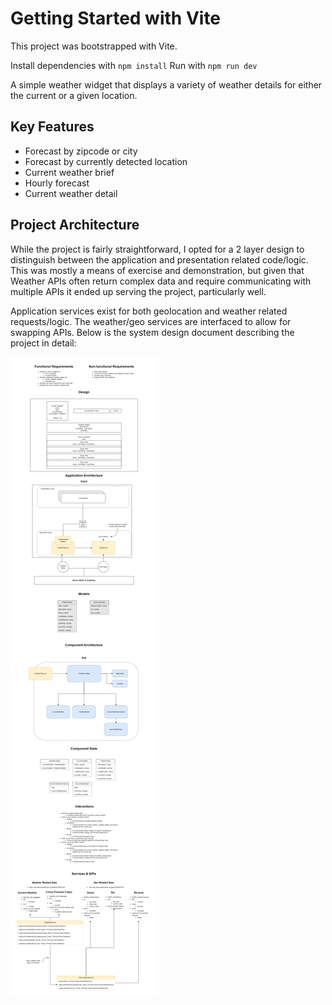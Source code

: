 # Getting Started with Vite

This project was bootstrapped with Vite.

Install dependencies with `npm install`
Run with `npm run dev`

A simple weather widget that displays a variety of weather details for either the current or a given location.

## Key Features

- Forecast by zipcode or city
- Forecast by currently detected location
- Current weather brief
- Hourly forecast
- Current weather detail

## Project Architecture

While the project is fairly straightforward, I opted for a 2 layer design to distinguish between
the application and presentation related code/logic. This was mostly a means of exercise and demonstration,
but given that Weather APIs often return complex data and require communicating with multiple APIs it ended up serving the project, particularly well.

Application services exist for both geolocation and weather related requests/logic. The weather/geo services are interfaced to allow for swapping APIs. Below is the system design document describing the project in detail:

![weather-widget_front-end-system-design.jpg](documentation-resources%2Fweather-widget_front-end-system-design.jpg)

